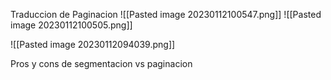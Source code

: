 Traduccion de Paginacion 
![[Pasted image 20230112100547.png]]
![[Pasted image 20230112100505.png]]

![[Pasted image 20230112094039.png]]

Pros y cons de segmentacion vs paginacion


